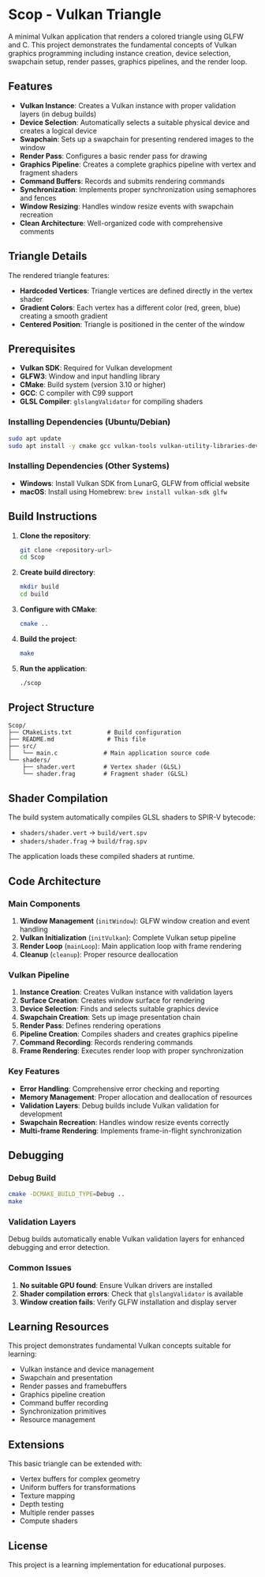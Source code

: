 # Scop - Vulkan Triangle

A minimal Vulkan application that renders a colored triangle using GLFW and C. This project demonstrates the fundamental concepts of Vulkan graphics programming including instance creation, device selection, swapchain setup, render passes, graphics pipelines, and the render loop.

## Features

- **Vulkan Instance**: Creates a Vulkan instance with proper validation layers (in debug builds)
- **Device Selection**: Automatically selects a suitable physical device and creates a logical device
- **Swapchain**: Sets up a swapchain for presenting rendered images to the window
- **Render Pass**: Configures a basic render pass for drawing
- **Graphics Pipeline**: Creates a complete graphics pipeline with vertex and fragment shaders
- **Command Buffers**: Records and submits rendering commands
- **Synchronization**: Implements proper synchronization using semaphores and fences
- **Window Resizing**: Handles window resize events with swapchain recreation
- **Clean Architecture**: Well-organized code with comprehensive comments

## Triangle Details

The rendered triangle features:
- **Hardcoded Vertices**: Triangle vertices are defined directly in the vertex shader
- **Gradient Colors**: Each vertex has a different color (red, green, blue) creating a smooth gradient
- **Centered Position**: Triangle is positioned in the center of the window

## Prerequisites

- **Vulkan SDK**: Required for Vulkan development
- **GLFW3**: Window and input handling library
- **CMake**: Build system (version 3.10 or higher)
- **GCC**: C compiler with C99 support
- **GLSL Compiler**: `glslangValidator` for compiling shaders

### Installing Dependencies (Ubuntu/Debian)

```bash
sudo apt update
sudo apt install -y cmake gcc vulkan-tools vulkan-utility-libraries-dev libvulkan-dev libglfw3-dev glslang-tools
```

### Installing Dependencies (Other Systems)

- **Windows**: Install Vulkan SDK from LunarG, GLFW from official website
- **macOS**: Install using Homebrew: `brew install vulkan-sdk glfw`

## Build Instructions

1. **Clone the repository**:
   ```bash
   git clone <repository-url>
   cd Scop
   ```

2. **Create build directory**:
   ```bash
   mkdir build
   cd build
   ```

3. **Configure with CMake**:
   ```bash
   cmake ..
   ```

4. **Build the project**:
   ```bash
   make
   ```

5. **Run the application**:
   ```bash
   ./scop
   ```

## Project Structure

```
Scop/
├── CMakeLists.txt          # Build configuration
├── README.md               # This file
├── src/
│   └── main.c             # Main application source code
└── shaders/
    ├── shader.vert        # Vertex shader (GLSL)
    └── shader.frag        # Fragment shader (GLSL)
```

## Shader Compilation

The build system automatically compiles GLSL shaders to SPIR-V bytecode:
- `shaders/shader.vert` → `build/vert.spv`
- `shaders/shader.frag` → `build/frag.spv`

The application loads these compiled shaders at runtime.

## Code Architecture

### Main Components

1. **Window Management** (`initWindow`): GLFW window creation and event handling
2. **Vulkan Initialization** (`initVulkan`): Complete Vulkan setup pipeline
3. **Render Loop** (`mainLoop`): Main application loop with frame rendering
4. **Cleanup** (`cleanup`): Proper resource deallocation

### Vulkan Pipeline

1. **Instance Creation**: Creates Vulkan instance with validation layers
2. **Surface Creation**: Creates window surface for rendering
3. **Device Selection**: Finds and selects suitable graphics device
4. **Swapchain Creation**: Sets up image presentation chain
5. **Render Pass**: Defines rendering operations
6. **Pipeline Creation**: Compiles shaders and creates graphics pipeline
7. **Command Recording**: Records rendering commands
8. **Frame Rendering**: Executes render loop with proper synchronization

### Key Features

- **Error Handling**: Comprehensive error checking and reporting
- **Memory Management**: Proper allocation and deallocation of resources
- **Validation Layers**: Debug builds include Vulkan validation for development
- **Swapchain Recreation**: Handles window resize events correctly
- **Multi-frame Rendering**: Implements frame-in-flight synchronization

## Debugging

### Debug Build
```bash
cmake -DCMAKE_BUILD_TYPE=Debug ..
make
```

### Validation Layers
Debug builds automatically enable Vulkan validation layers for enhanced debugging and error detection.

### Common Issues

1. **No suitable GPU found**: Ensure Vulkan drivers are installed
2. **Shader compilation errors**: Check that `glslangValidator` is available
3. **Window creation fails**: Verify GLFW installation and display server

## Learning Resources

This project demonstrates fundamental Vulkan concepts suitable for learning:

- Vulkan instance and device management
- Swapchain and presentation
- Render passes and framebuffers
- Graphics pipeline creation
- Command buffer recording
- Synchronization primitives
- Resource management

## Extensions

This basic triangle can be extended with:
- Vertex buffers for complex geometry
- Uniform buffers for transformations
- Texture mapping
- Depth testing
- Multiple render passes
- Compute shaders

## License

This project is a learning implementation for educational purposes.
